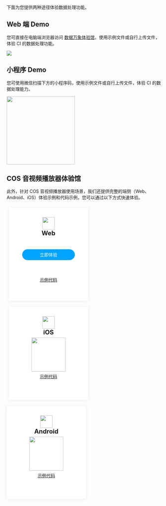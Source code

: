 下面为您提供两种途径体验数据处理功能。

## Web 端 Demo

您可直接在电脑端浏览器访问 [数据万象体验馆](https://cloud.tencent.com/act/pro/ciExhibition)，使用示例文件或自行上传文件，体验 CI 的数据处理功能。

![](https://qcloudimg.tencent-cloud.cn/raw/9502a2e83821253baf2addc91b21a9c0.png)

## 小程序 Demo

您可使用微信扫描下方的小程序码，使用示例文件或自行上传文件，体验 CI 的数据处理能力。

<img src="https://main.qcloudimg.com/raw/f19873c244819aba04d64faebf55b7c7.png" width="220px">

## COS 音视频播放器体验馆
此外，针对 COS 音视频播放器使用场景，我们还提供完整的端侧（Web、Android、iOS）体验示例和代码示例，您可以通过以下方式快速体验。

<style>
.markdown-text-box table th,.markdown-text-box table td{
    text-align: center;
}
/*卡片*/
.preview-demo-section .preview-demo-item {
    display: inline-block;
    width: 226px;
    height: 300px;
    background: #fff;
    box-shadow: 0 1px 8px 0 rgb(156 175 204 / 25%);
    border-radius: 1px;
    text-align: center;
    padding: 0 15px;
    margin: 10px 13px 10px 7px;
    vertical-align: top;
}
/*顶部icon距离卡片上方的尺寸*/
.preview-demo-section .preview-demo-item .demo-item-header {
    margin-top: 30px;
}
/*卡片文字描述字体大小，如web：功能演示·示例代码*/
.preview-demo-section .preview-demo-item .demo-item-desc {
    font-size: 12px;
}
/*web底部链接*/
.preview-demo-section .preview-demo-item .demo-item-link-web {
    font-size: 14px;
	 margin-top: 53px;
}
/*iOS/Android底部链接*/
.preview-demo-section .preview-demo-item .demo-item-link {
    font-size: 14px;
	 margin-top: 5px;
}
/*卡片标题*/
.preview-demo-section .preview-demo-item .demo-item-platform {
    font-size: 20px;
    font-weight: bold;
}
/*卡片顶部icon和标题的距离
.preview-demo-section .preview-demo-item .demo-logo-wrapper {
    line-height: 1;
}
/*顶部icon图标大小*/
.preview-demo-section .preview-demo-item .demo-item-header img {
    box-shadow: none;
    width: 40px;
    height: 40px;
}
/*底部二维码的距离上方位置*/
.preview-demo-section .preview-demo-item.style-qrcode .demo-item-download {
    margin-top: 5px;
}
/*web按钮距离上方位置*/
.preview-demo-section .preview-demo-item.style-web .demo-item-download {
    margin-top: 40px;
}
/*底部二维码大小*/
.preview-demo-section .preview-demo-item .demo-item-download img {
    box-shadow: none;
    width: 110px;
    height: 110px;
}
/*web内部按钮*/
.preview-demo-section .preview-demo-item.style-web .demo-item-download .demo-item-download-btn {
    color: #fff;
		border-radius: 20px;
    background-color: #00a4ff;
    height: 35px;
		width: 170px;
    line-height: 35px;
    margin-bottom: 6px;
		margin: auto;
}
/*内部按钮悬停展示手图标*/
.preview-demo-section .preview-demo-item .demo-item-download .demo-item-download-btn:hover {
    cursor: pointer;
}

</style>

<div class="preview-demo-section" id="demo-card">
 <div class="preview-demo-item style-web">
        <div class="demo-item-header">
            <div class="demo-logo-wrapper">
                <img src="https://qcloudimg.tencent-cloud.cn/raw/ff4dc34a1c72fdb26fc41c1268898025.svg" data-nonescope="true">
            </div>
            <div class="demo-item-platform">Web</div>
        </div>
        <div class="demo-item-desc"></div>
        <div class="demo-item-download">
            <div class="demo-item-download-btn" onclick="window.open('https://cloud.tencent.com/act/pro/cos-video');reportEvent({name: 'demo-click-web', ext1: 'api-sample'});">立即体验</div>
        </div>
				<div class="demo-item-link-web">
				<a href="https://github.com/tencentyun/cos-demo/tree/main/cos-video/examples/web">示例代码</a>
        </div>
	 </div>
	 <div class="preview-demo-item style-qrcode">
        <div class="demo-item-header">
            <div class="demo-logo-wrapper">
                <img src="https://qcloudimg.tencent-cloud.cn/raw/36154dc8bb7c93826dbdc6fdcec4e194.svg" data-nonescope="true">
            </div>
            <div class="demo-item-platform">iOS</div>
        </div>
        <div class="demo-item-desc"></div>
        <div class="demo-item-download">
            <img src="https://qcloudimg.tencent-cloud.cn/raw/9800b877b7c6d757b2811725da4520b7.png">
        </div>
								<div class="demo-item-link">
				<a href="https://github.com/tencentyun/cos-demo/tree/main/cos-video/examples/ios">示例代码</a>
        </div>
    </div>
    <div class="preview-demo-item style-qrcode" style="margin-left:0">
        <div class="demo-item-header">
            <div class="demo-logo-wrapper">
                <img src="https://qcloudimg.tencent-cloud.cn/raw/53be7f245c4d11d3aefcb6dc53918757.svg" data-nonescope="true">
            </div>
            <div class="demo-item-platform">Android</div>
        </div>
        <div class="demo-item-desc"></div>
        <div class="demo-item-download">
            <img src="https://qcloudimg.tencent-cloud.cn/raw/342deb84c801806fc7fa9e742a5e6b79.png">
        </div>
					<div class="demo-item-link">
				<a href="https://github.com/tencentyun/cos-demo/tree/main/cos-video/examples/android">示例代码</a>
        </div>
				 </div>		
    </div>
    </div>
</div>
